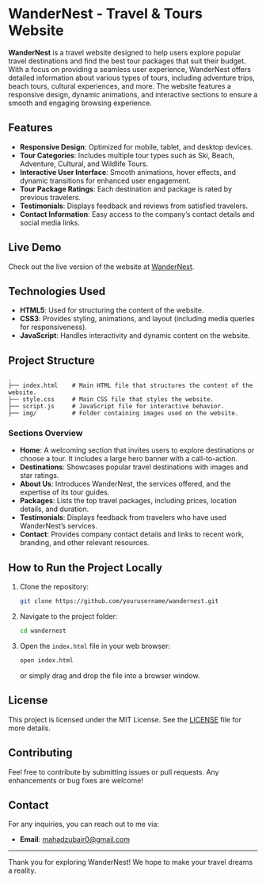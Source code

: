 
# WanderNest - Travel & Tours Website

**WanderNest** is a travel website designed to help users explore popular travel destinations and find the best tour packages that suit their budget. With a focus on providing a seamless user experience, WanderNest offers detailed information about various types of tours, including adventure trips, beach tours, cultural experiences, and more. The website features a responsive design, dynamic animations, and interactive sections to ensure a smooth and engaging browsing experience.

## Features

- **Responsive Design**: Optimized for mobile, tablet, and desktop devices.
- **Tour Categories**: Includes multiple tour types such as Ski, Beach, Adventure, Cultural, and Wildlife Tours.
- **Interactive User Interface**: Smooth animations, hover effects, and dynamic transitions for enhanced user engagement.
- **Tour Package Ratings**: Each destination and package is rated by previous travelers.
- **Testimonials**: Displays feedback and reviews from satisfied travelers.
- **Contact Information**: Easy access to the company’s contact details and social media links.

## Live Demo

Check out the live version of the website at [WanderNest](#).

## Technologies Used

- **HTML5**: Used for structuring the content of the website.
- **CSS3**: Provides styling, animations, and layout (including media queries for responsiveness).
- **JavaScript**: Handles interactivity and dynamic content on the website.

## Project Structure

```
.
├── index.html    # Main HTML file that structures the content of the website.
├── style.css     # Main CSS file that styles the website.
├── script.js     # JavaScript file for interactive behavior.
├── img/          # Folder containing images used on the website.
```

### Sections Overview

- **Home**: A welcoming section that invites users to explore destinations or choose a tour. It includes a large hero banner with a call-to-action.
- **Destinations**: Showcases popular travel destinations with images and star ratings.
- **About Us**: Introduces WanderNest, the services offered, and the expertise of its tour guides.
- **Packages**: Lists the top travel packages, including prices, location details, and duration.
- **Testimonials**: Displays feedback from travelers who have used WanderNest’s services.
- **Contact**: Provides company contact details and links to recent work, branding, and other relevant resources.

## How to Run the Project Locally

1. Clone the repository:
    ```bash
    git clone https://github.com/yourusername/wandernest.git
    ```
2. Navigate to the project folder:
    ```bash
    cd wandernest
    ```
3. Open the `index.html` file in your web browser:
    ```bash
    open index.html
    ```
    or simply drag and drop the file into a browser window.

## License

This project is licensed under the MIT License. See the [LICENSE](LICENSE) file for more details.

## Contributing

Feel free to contribute by submitting issues or pull requests. Any enhancements or bug fixes are welcome!

## Contact

For any inquiries, you can reach out to me via:

- **Email**: mahadzubair0@gmail.com

---

Thank you for exploring WanderNest! We hope to make your travel dreams a reality.
```

